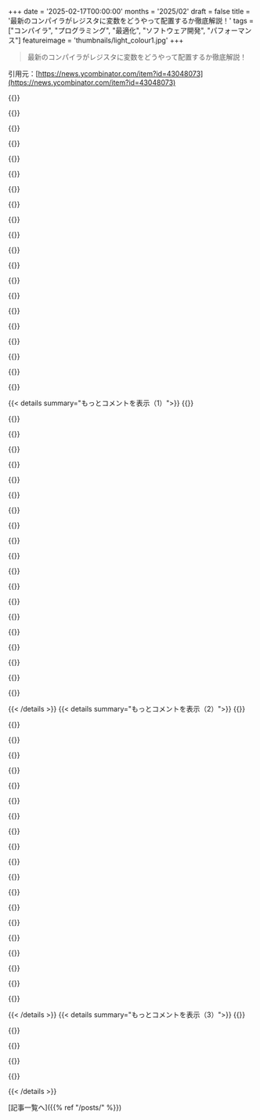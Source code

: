 +++
date = '2025-02-17T00:00:00'
months = '2025/02'
draft = false
title = '最新のコンパイラがレジスタに変数をどうやって配置するか徹底解説！'
tags = ["コンパイラ", "プログラミング", "最適化", "ソフトウェア開発", "パフォーマンス"]
featureimage = 'thumbnails/light_colour1.jpg'
+++

> 最新のコンパイラがレジスタに変数をどうやって配置するか徹底解説！

引用元：[https://news.ycombinator.com/item?id=43048073](https://news.ycombinator.com/item?id=43048073)

{{<matomeQuote body="この回答は多分、俺の好きなStack Overflowの回答の一つだな。内容が難しいのにとてもわかりやすいから感心した。＞”グラフ彩色という定番のアプローチは1981年に提案された。”教授が授業でこのトピックを扱ったのが約13年前で、グラフ彩色がレジスタの割り当てにどう関係するかを示したスライドは今でも印象に残ってる。それほどにコンピュータサイエンスの応用としては美しいものだと思う。コード生成はコンパイラ実装の中で意外と難しくて評価されてない部分で、IR最適化パイプラインが終わった後でもいろいろ起こる。レジスタの割り当てもその一つで、これについては専用の本がいくつも書かれるくらいだ。授業の最終プロジェクトはこの理由からレジスタベースのVMをターゲットにしたよ。" userName="alexjplant" createdAt="2025-02-17T06:45:56" color="#ff5c5c">}}

{{<matomeQuote body="この話は'Programming Language Design and Implementation Stack Exchange'にあるんだが、これを指摘するのは間違いを伝えたくてじゃない。Stack Exchangeにはしばしば良い、思慮深い回答が多いと思う。" userName="qwery" createdAt="2025-02-17T11:21:46" color="">}}

{{<matomeQuote body="はい、より理論的なCSの話では確かにそうなんだ。2012年頃からSOはウェブ開発者やコーディングチャレンジをする人で混雑したからね。専門的なSEのネットワークサイトも増加してきたけど、SO自体も色んなタグの基準が大きく違うんだよね。" userName="smcin" createdAt="2025-02-17T17:32:20" color="">}}

{{<matomeQuote body="Stack Exchangeは読むのが好きなものの一つだ。ショートでキレのある回答が多くて、LaTeXもきれいだしさ。特に、Ron Maimonの物理の回答なんて宝の山だよ。" userName="mhh__" createdAt="2025-02-17T18:59:15" color="#ff33a1">}}

{{<matomeQuote body="ほとんどのStack Exchangeのウェブサイトはオフラインでも読めるよ、Kiwixが定期的にアーカイブしてるから。" userName="int_19h" createdAt="2025-02-18T03:26:10" color="">}}

{{<matomeQuote body="実はこれが俺がChatGPTに書かせることの一つだ。数学のレベルをぴったり合わせたリクエストができるから、時には記号の説明がいらない時もあるしさ。" userName="mhh__" createdAt="2025-02-17T19:00:32" color="">}}

{{<matomeQuote body="それに共感。やっぱ文化が全然違うのが面白いね。航空のSEでは素晴らしい回答が見れるのに、SOでは質問や回答の投稿は本当に面倒に感じるようになったから。" userName="travisgriggs" createdAt="2025-02-17T15:38:27" color="">}}

{{<matomeQuote body="残念ながら、理論とは違って実践は難しいことが多いんだ。リニアスキャンやそのバリエーションは、レジスタ割り当てで一般的になってしまった。" userName="userbinator" createdAt="2025-02-17T06:57:35" color="">}}

{{<matomeQuote body="GCCは地域ベースのアロケーターを使っていると思う。グラフ彩色を使っていて、どちらかと言うとCallahan/Koblenzの研究に基づいているようだよ。" userName="fweimer" createdAt="2025-02-17T14:24:29" color="#38d3d3">}}

{{<matomeQuote body="Chordal graph allocatorsを使って成功しているよ。これらはリラックスの次元をたくさん提供してくれるし、インクリメンタルでピニングもできるのが魅力。気楽に書けば短くて堅牢なコードになるし、ユニットテストにも向いてるよ。" userName="thechao" createdAt="2025-02-17T14:45:02" color="#ff5733">}}

{{<matomeQuote body="これって本当かな？自分がコンパイラの開発をしていた時（結構前だけど）には、Briggsが最低限だったよ。うちのコンパイラはCallahanの階層レジスタ割り当ての改善版を使ってて、基本的には内側のループでの割り当てを優先する方が、グローバルなグラフ彩色よりも良いって感じかな。内側のループで一度スピリングするのは、直線的な部分で複数のレジスタのスピリングよりもコストが高いから。最適化を気にしない未熟な言語のコンパイラだけがナイーブなRAを使うと思ってるけど。" userName="virgilp" createdAt="2025-02-17T07:45:13" color="#ff5c5c">}}

{{<matomeQuote body="またJITコンパイラの場合、コンパイル時間が重要な要素だよね。例えばV8は線形スキャンのバリエーションを使ってるし。" userName="Leszek" createdAt="2025-02-17T09:29:08" color="#38d3d3">}}

{{<matomeQuote body="少なくともGCCはグラフ彩色アルゴリズムを使っているみたい。LLVMはバージョン3から線形スキャンからカスタムアルゴリズムに移行したらしいけど、今何を使っているのかはわからない。" userName="Sharlin" createdAt="2025-02-17T11:23:43" color="">}}

{{<matomeQuote body="LLVMは今、”Greedy Register Allocator”って呼ばれるものを使っているようだね。自分の理解では、それは線形アロケータの一種で、いくつかのヒューリスティックを使っているみたい。これについてのプレゼンテーションがあるよ： https://www.youtube.com/watch?v=hf8kD-eAaxg。" userName="cyco130" createdAt="2025-02-17T18:30:49" color="">}}

{{<matomeQuote body="コンパイラは理論的コンピュータサイエンスの最も純粋な応用の一つだよね。" userName="saagarjha" createdAt="2025-02-17T08:22:12" color="">}}

{{<matomeQuote body="自分が学んだパース法の中で、実際のコンパイラでは一般的に使われているものがないってちょっと残念だね。" userName="stkdump" createdAt="2025-02-17T12:07:03" color="">}}

{{<matomeQuote body="純粋なコンピュータサイエンスを実際の問題に適用するのは、もちろん自分自身の研究分野だね。" userName="saagarjha" createdAt="2025-02-19T12:31:30" color="">}}

{{<matomeQuote body="ああ、これはAlexis Kingが書いたんだ。そりゃあこんなに上手く書けるわけだ。" userName="chowells" createdAt="2025-02-17T19:28:45" color="">}}

{{<matomeQuote body="同じ著者による”Parse, don't validate”も読んだことがあるけど、やっぱりすごく良く書けてると思ったよ。" userName="jrimbault" createdAt="2025-02-17T07:53:30" color="">}}

{{<matomeQuote body="この記事を読む前に著者を確認しなかったけど、彼女は素晴らしいライターで超才能あるね。" userName="aiono" createdAt="2025-02-17T08:38:30" color="">}}

{{< details summary="もっとコメントを表示（1）">}}
{{<matomeQuote body="Digital Mars Dコンパイラのレジスタアロケーターについてだが、まず中間コードが基本ブロックとしてつながってて、各ブロックにはローカル変数の数に応じたビットベクターがあるんだ。基本ブロック内で変数が参照されたら、対応するビットがセットされるんだよ。ブロックは深さ優先順にソートされて、変数は使用頻度によって「重み」がつけられるんだ。コード生成時にはレジスタに変数が割り当てられず、使用されるレジスタはビットベクターでマークされる。レジスタの割り当てが終わった後に、まだ使われていないレジスタを「重み」に基づいて変数に割り当てる。これを繰り返すことで余分なレジスタの使用を減らす工夫がされている。" userName="WalterBright" createdAt="2025-02-17T19:03:29" color="#ff33a1">}}

{{<matomeQuote body="Dの機能の実装についての説明がいつも楽しみだよ！" userName="anitil" createdAt="2025-02-17T23:52:09" color="">}}

{{<matomeQuote body="俺も書くのが楽しいって感じだ！レジスタアロケーションにAIを使ってる人たちの話を聞いたことあるんだけど、どうなってるんだろうな。俺のコード生成器はわかりにくいって言われるけど、実は超簡単だよ。AArch64にまともに機能させるの大変だったけど、冒険みたいだったね。" userName="WalterBright" createdAt="2025-02-18T00:41:37" color="">}}

{{<matomeQuote body="こんなに高品質な回答が多項式時間最適レジスタアロケーションアルゴリズムについて触れてないのが意外だわ。グラフ彩色はNP完全だけど、その制約を外すことでポリノミアル時間の解法が存在するらしい。実際に使われてるらしいけど、詳細はよく知らない。" userName="kragen" createdAt="2025-02-17T23:26:52" color="#ff5733">}}

{{<matomeQuote body="どこか良い参考文献はあるかな？" userName="Agingcoder" createdAt="2025-02-19T07:26:56" color="">}}

{{<matomeQuote body="何を勧めればいいかわからないよ。Google Scholarをちょっと探ってみたら、ポリノミアル時間の最適レジスタアロケーションや、Chordal干渉グラフについての有望そうなサーベイがたくさんあったけど、どれを勧めればいいかの決め手がないんだ。Pereiraの2008年の論文がその大発見に近いと思ってるし、詳しくはここに載ってるリンクがあるよ。最適なポリノミアル時間レジスタ割り当てアルゴリズムがクローズアップされているんだ。17年も経って、最近の進展が気になるところだ。" userName="kragen" createdAt="2025-02-19T09:11:21" color="#38d3d3">}}

{{<matomeQuote body="なんでコンパイラがキャッシュを管理しないのかを詳しく解説できる人いる？レジスタアロケーションは一番効率良く操作できるキャッシュの最低限の部分って思うんだけど、上位レベルではハードウェア頼りになっちゃってるのか。" userName="artemonster" createdAt="2025-02-17T08:42:33" color="">}}

{{<matomeQuote body="一応、キャッシュを明示的に管理することは可能だよ。再利用しないものをメモリから直接読み込んだり、先読みしたり、キャッシュからラインを取り除くこともできる。高パフォーマンスコードでは有用なんだ。ただ、実際やってみると難しいことも多くて、たとえばLinuxカーネルではbranch speculationの問題があって、どんなに注意しても最適化が失敗することもあったんだ。これをコンパイラに任せるとなると、プログラムの実行からのプロファイリング情報が必要になってくる。" userName="H8crilA" createdAt="2025-02-17T09:52:25" color="">}}

{{<matomeQuote body="Javaのパフォーマンスが思った以上に良い理由は、JVMやガーベジコレクションのオーバーヘッドを考慮しても無料でプロファイルが得られて、それが多くの問題をカバーするからなんだ。レイテンシを重視する企業がJVMを使う理由の一つだね。" userName="hibikir" createdAt="2025-02-17T19:13:48" color="#ff5c5c">}}

{{<matomeQuote body="＞そのアイデアを真剣に考えて、様々なエンジニアが注意深く埋め込んだヒントはしばしばひどい結果になったこともあるから、結局それを取り除くことでカーネルのパフォーマンスが上がったんだ。<br>こういうことがあったのか、プロファイルをうまくとらないと最適化がうまくいかない経験をしたから、同じように感じるよ。" userName="fuhsnn" createdAt="2025-02-17T14:23:53" color="">}}

{{<matomeQuote body="レジスタ割り当ては値解析の一種だけど、キャッシュ管理はポインタ解析の一種で、100倍難しいんだ。エイリアシングの問題があって、X[i]とY[j]が別々のメモリ位置か判断するのが難しいから、コンパイラはX[i]がY[j]を上書きするかもって慎重になる必要がある。C99の'restrict'キーワードや言語の新しいセマンティクスには改善点もあるけど、エイリアシングを完全には排除できない。つまり、最新のコンパイラは99.9％の開発者よりレジスタ割り当てで優れてるけど、キャッシュメモリを明示的に管理する開発者には勝てないってわけだ。" userName="bjourne" createdAt="2025-02-17T11:35:16" color="#45d325">}}

{{<matomeQuote body="GameBoy AdvanceはキャッシュがないCPUだったけど、チップに32kbitの速いRAMがあった。完全に手動のキャッシュに近かったけど、実際には完全に無駄だったんだ。貸し出したり再利用するのが現実的ではなかったから、ソフトウェアでメモリアロケーターやハッシュテーブルを作る必要があった。管理は面倒で負担にもなったよ。ほとんどのゲームはこのRAMを利用せず、アッセンブリでループをコピーするだけだったから。" userName="pornel" createdAt="2025-02-17T23:15:01" color="#ff33a1">}}

{{<matomeQuote body="レジスタはx86_64で固定されてるけど、キャッシュはCPUハードウェア特有なものだよね。新しいCPUは古いものよりキャッシュが多いけど、レジスタの数はx86で8、x86_64で16に固定されてる。そのため、コンパイラはコンパイル時にレジスタで作業できるけど、キャッシュの構造は未知数なんだ。" userName="zbendefy" createdAt="2025-02-17T15:08:04" color="#ff33a1">}}

{{<matomeQuote body="キャッシュの使い方はコンパイル時に静的にはわからないよ。データベースからアイテムを取得すれば、別のアイテムを取得したときとは異なるキャッシュの使用が発生する。" userName="mrkeen" createdAt="2025-02-17T08:47:04" color="">}}

{{<matomeQuote body="他の良い答えに加えて、ソフトウェアが明示的に管理する状態が大きくなりすぎると、その状態を保存したり復元するのが高くつくんだ。例えば、システムコールでOSに制御が移るときにそうなる。もしキャッシュがソフトウェア管理だったら、OSはメインメモリに全てフラッシュするか、位置をそのままにしてOSのコードやデータをキャッシュしないか決める必要があるんだ。" userName="HALtheWise" createdAt="2025-02-18T03:22:26" color="#785bff">}}

{{<matomeQuote body="キャッシュはプログラムに透明に設計されてて、ハードウェアメーカーが追加してベンチマークを改善するために再コンパイルなしでずっとそのままなんだ。それ以降、ハードウェアメーカーがISAを変更することなく改良するのが楽だから、この状態が続いているよ。" userName="ranger207" createdAt="2025-02-17T17:39:22" color="#45d325">}}

{{<matomeQuote body="I$プレッシャーって、高ボリューム情報でマシンコードが膨らむことだよね。プリフェッチやclflush命令、非テンポラルストアや書き込み結合ストアの概念を参照しつつ。具体的にはそういうこと。" userName="namibj" createdAt="2025-02-17T09:42:13" color="">}}

{{<matomeQuote body="レジスタ割り当てをもっと体系的にプログラマが制御できる'ハイレベルな構造化アセンブリ言語'を見てみたいね。'オプティマイザがもっと良い仕事をする'って言うかもしれないけど、そういうのが機械コードになるのではなく、もっと単純でローカルな変換で変えられる言語があったらいいなと思う。つまり、高レベルのシステム言語に最適化バックエンドの依存が増えて、'ポータブルアセンブリ'から離れていく中で、Cよりも下でアセンブリよりも上の概念空間が広がる気がするんだ。" userName="kibwen" createdAt="2025-02-17T16:16:43" color="#38d3d3">}}

{{<matomeQuote body="Jasminっていうのがそれに近いもので、基本的にはハイレベルアセンブラで、レジスタ割り当てを扱ってくれる（ただしスピルはなし）。基本的な制御フロープリミティブもあって、アセンブリ命令に直接マッピングされる。形式的検証コンポーネントもオプションであって、ある関数がその参照と同等で、サイドチャネルフリーであることを証明できるよ。" userName="pbsd" createdAt="2025-02-17T20:22:05" color="#ff33a1">}}

{{<matomeQuote body="ありがとう、これすごく面白いね。" userName="kibwen" createdAt="2025-02-17T21:37:00" color="">}}


{{< /details >}}
{{< details summary="もっとコメントを表示（2）">}}
{{<matomeQuote body="マクロアセンブラが欲しいってことなんじゃないかな。ハードウェアに近すぎると思うかもしれないけど、レジスタの割り当てをちゃんと制御したいなら、特定のCPU用のコードを書くことになるからね。C言語って本当にポータブルなアセンブリだったことあったっけ？最初はコンパイラが生成するアセンブリが予測できたけど、ポータブルになったら最適化が求められるようになって、コードの予測は難しくなったよ。" userName="Someone" createdAt="2025-02-17T19:56:43" color="">}}

{{<matomeQuote body="“最適化がもっと上手くなる”って言うかもしれないけど、その通りだよ。それが、このジャンルで良いものがまだ作られていない理由なんじゃないかな。ほんとに真剣なプロジェクトはコンパイラの最適化を選ぶだろうね。" userName="seanw444" createdAt="2025-02-17T16:38:43" color="">}}

{{<matomeQuote body="問題は、最適化が積極的に妨害される必要がある分野がいくつかあることだよ。低レベルな暗号化のプリミティブなんかは特にそう。Cで書くと信頼性がないから、アセンブリに落ちて最適化を妨害しないといけないけど、アセンブリが理想的な選択ってわけじゃない。" userName="kibwen" createdAt="2025-02-17T18:03:18" color="#45d325">}}

{{<matomeQuote body="その通りだと思う。最適化がほぼ完璧に機能することを願うのは素敵だけど、時にはそれが実現しないこともあるんだ。例えば、AMDのGPU ISA（GCN）を生成するLLVMなんて、最適からほど遠い状態が長すぎて、いつ改善されるのか希望が持てないよ。" userName="mpreda" createdAt="2025-02-17T17:59:48" color="">}}

{{<matomeQuote body="amdgcnのGCCバックエンドはマシなのか？もしくは、最終的なレジスタ割り当てはllvm-mcが呼ばれる前に行われないのかな？GCCはbinutilsがサポートされていないせいでllvm-mcを再利用してるらしいけど。" userName="fweimer" createdAt="2025-02-17T20:29:09" color="">}}

{{<matomeQuote body="Forthっぽいね。" userName="thuanao" createdAt="2025-02-17T18:38:52" color="">}}

{{<matomeQuote body="与えられた例の関数がx86上で一命令に簡略化できる計算をしているのが面白いな。eaxの中に入力xと戻り値があれば、”lea eax, [eax+eax*4+7]”で済むから。コンパイラはレジスタ割り当ての前にこういう簡略化をする可能性が高いと思うんだよ。" userName="userbinator" createdAt="2025-02-17T07:18:12" color="#38d3d3">}}

{{<matomeQuote body="間違ってはいないよ、全ての最適化は互いに依存している。だけど、理由はいろいろあるけど、最適に全てを一度に行うのは難しいんだ。一般的に“レジスタプレッシャーを考慮した”選択やスケジューリングを行ったりしているよ。" userName="virgilp" createdAt="2025-02-17T07:56:51" color="">}}

{{<matomeQuote body="“最適化結果がサブオプティマルに終わる場合が多い”ってのは間違ってるわけじゃない。でも、そうしないと大きな欠点がある：全てのレジスタ割り当て決定は厳格にローカルなものにしないといけないから、他の命令や制約についての情報が手に入らないんだ。そんな感じで、私達が使ってるコンパイラではISel+RegAlloc（+Encoding）を一度で組み合わせて実行してるから、余計な移動命令やスピルが多く発生してるよ。" userName="aengelke" createdAt="2025-02-17T07:47:55" color="">}}

{{<matomeQuote body="それって“遅いlea”のケースの一つじゃない？（リンク先あり）EBP/RBP/R13を使わなきゃいけないかどうかは分からないけど、遅くなる理由を探るのは難しいな。" userName="rwmj" createdAt="2025-02-17T13:40:19" color="">}}

{{<matomeQuote body="rbpやr13がいるのはx86のModR/Mのエンコーディングに面白い理由があるんだよね。例えば、[rbp + rax*8]は必ず[rbp + rax*8 + 0]として扱われるから、3オペランドのleaみたいに動くんだ。まぁ、[rbp]の件は関係ないけどね。" userName="dzaima" createdAt="2025-02-17T16:23:44" color="#ff33a1">}}

{{<matomeQuote body="面白いことに、clangはそういう下げ方しないんだ。代わりに別のステップで7を掛ける。一方でGCCはそうする。" userName="saagarjha" createdAt="2025-02-17T08:29:11" color="">}}

{{<matomeQuote body="clangに渡すフラグによって異なるんだよ。理由はちゃんとあって、3項leaは”複雑なデコーディング”を使うから、先代のintelアーキテクチャではレイテンシーが高いんだ。だから、-O2 -mtune=icelake-clientや- mtune=znver3をつければ単一のlea命令にできるんだ。最終的にはコストモデリングとトレードオフの話だよ。" userName="thebolt00" createdAt="2025-02-17T11:51:22" color="#ff5733">}}

{{<matomeQuote body="面白いね。GCCのコストモデリングが違うのかな？それともデフォルトで新しい機械を使ってる？" userName="saagarjha" createdAt="2025-02-19T12:31:02" color="">}}

{{<matomeQuote body="コンパイラは定数でシフトアンドアドを出力すると思う。leaよりも早いことが多いかも。" userName="bjourne" createdAt="2025-02-17T09:42:46" color="">}}

{{<matomeQuote body="そうだけど、x86ってほんと変わってるよね:Ｄ" userName="Sharlin" createdAt="2025-02-17T07:45:21" color="">}}

{{<matomeQuote body="多分初心者の理解だけど、すべてのCPU操作はレジスタで行われるから、変数は操作されるときにレジスタに移動する必要があるんだ。だから、”どの変数が”の質問には”すべて”が答えになってしまう。つまり、その質問は、しばらく使われていない変数をレジスタに保持するものについてかな？" userName="Aardwolf" createdAt="2025-02-17T13:54:02" color="">}}

{{<matomeQuote body="基本的にはキャッシュの問題だよ。変数をアンロードして新しい変数を読み込むのには時間がかかるから、その時間を最小化したい。コンパイラはコードを読めるから、使われる変数の数やタイミングを正確に知ってる。だから、ルールなしのキャッシュよりも効果的にレジスタの配置を最適化できるんだ。" userName="yubblegum" createdAt="2025-02-17T15:12:39" color="#785bff">}}

{{<matomeQuote body="＞”CPUの観点からは、そうだけど、多くの命令セットアーキテクチャ（特に非常に一般的なx86ファミリー）には、オペランドがレジスタかメモリロケーションのいずれかになり得る命令がある。”ここで言うメモリロケーションはCPUが内部レジスタに読み込んでから操作する形式だけど、コンパイラの観点ではCPUはメモリを直接操作していると言えるね。＞”一部の操作はレジスタを介さずにメモリで行うことができるの？”一部のアトミックメモリアクションはメモリで直接やってるかもしれない。" userName="cesarb" createdAt="2025-02-17T16:10:35" color="#785bff">}}

{{<matomeQuote body="ターゲットCPU次第だけど、一部のCPUはRAM上で直接動作する命令があるんだ。ただ、RAMはレジスタに書き込むよりもほぼ常に2～4倍遅いから、通常はRAMからレジスタにコピーするのが効率的なんだ。大抵のCPUはレジスタで動作するように設計されてるけど、RAMの変数を中間コピーなしで増やすとかは普通にある。" userName="mystified5016" createdAt="2025-02-17T16:16:12" color="">}}


{{< /details >}}
{{< details summary="もっとコメントを表示（3）">}}
{{<matomeQuote body="完璧ではないけど、問題を理解するには十分な直感を与えてくれるね。" userName="noelwelsh" createdAt="2025-02-17T13:56:16" color="">}}

{{<matomeQuote body="全てのCPUの演算はレジスタだけで行われるわけじゃないよ。例えば'INC EA'みたいな命令があるし。" userName="WalterBright" createdAt="2025-02-17T18:50:08" color="">}}

{{<matomeQuote body="1975年の6502でも同じような命令があるからね。" userName="cyco130" createdAt="2025-02-17T23:29:22" color="">}}

{{<matomeQuote body="レジスタとx87スタックの使い方には、それぞれに最適でないケースがあるんだよね。参考にしてみて。" userName="dapperdrake" createdAt="2025-02-17T15:17:26" color="#ff5c5c">}}

{{<matomeQuote body="一番投票が多い回答を読んでたら、Jon Hannibal Stokesの初期のCPUプラクティスを思い出したよ。誰かこのことを覚えてる人いる？" userName="travisgriggs" createdAt="2025-02-17T15:40:14" color="">}}


{{< /details >}}


[記事一覧へ]({{% ref "/posts/" %}})
